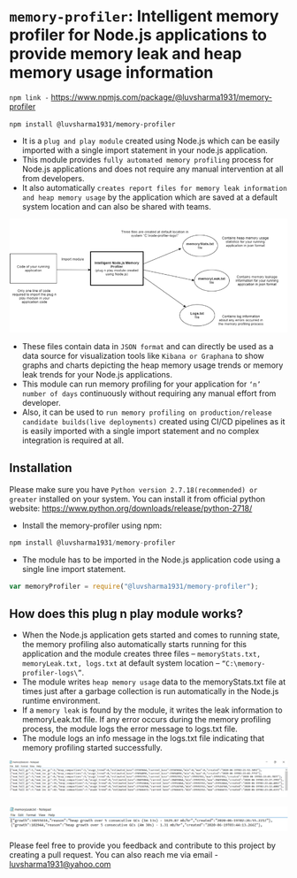 `memory-profiler`: Intelligent memory profiler for Node.js applications to provide memory leak and heap memory usage information
============================================================
`npm link -` https://www.npmjs.com/package/@luvsharma1931/memory-profiler

`npm install @luvsharma1931/memory-profiler`

- It is a `plug and play module` created using Node.js which can be easily imported with a single import statement in your node.js application. 
- This module provides `fully automated memory profiling` process for Node.js applications and does not require any manual intervention at all from developers.
- It also automatically `creates report files for memory leak information and heap memory usage` by the application which are saved at a default system location and can also be shared with teams.

![alt text](https://github.com/luvsharma19/memory-profiler/blob/main/img/image.png?raw=true)

 - These files contain data in `JSON format` and can directly be used as a data source for visualization tools like `Kibana or Graphana` to show graphs and charts depicting the heap memory usage trends or memory leak trends for your Node.js applications.
 - This module can run memory profiling for your application for `‘n’ number of days` continuously without requiring any manual effort from developer. 
 - Also, it can be used to `run memory profiling on production/release candidate builds(live deployments)` created using CI/CD pipelines as it is easily imported with a single import statement and no complex integration is required at all.

Installation
------------
Please make sure you have `Python version 2.7.18(recommended) or greater` installed on your system. You can install it from official python website:
 https://www.python.org/downloads/release/python-2718/

- Install the memory-profiler using npm:

```javascript
npm install @luvsharma1931/memory-profiler
```
- The module has to be imported in the Node.js application code using a single line import statement.

```javascript
var memoryProfiler = require("@luvsharma1931/memory-profiler");
```

How does this plug n play module works?
---------------------------------------

- When the Node.js application gets started and comes to running state, the memory profiling also automatically starts running for this application and the module creates three files – ``memoryStats.txt, memoryLeak.txt, logs.txt`` at default system location – ``“C:\memory-profiler-logs\”``. 
- The module writes ``heap memory usage`` data to the memoryStats.txt file at times just after a garbage collection is run automatically in the Node.js runtime environment.
- If a ``memory leak`` is found by the module, it writes the leak information to memoryLeak.txt file. If any error occurs during the memory profiling process, the module logs the error message to logs.txt file.
- The module logs an info message in the logs.txt file indicating that memory profiling started successfully.

![alt text](https://github.com/luvsharma19/memory-profiler/blob/main/img/image2.png?raw=true)

![alt text](https://github.com/luvsharma19/memory-profiler/blob/main/img/image3.png?raw=true)

Please feel free to provide you feedback and contribute to this project by creating a pull request. You can also reach me via email - luvsharma1931@yahoo.com
